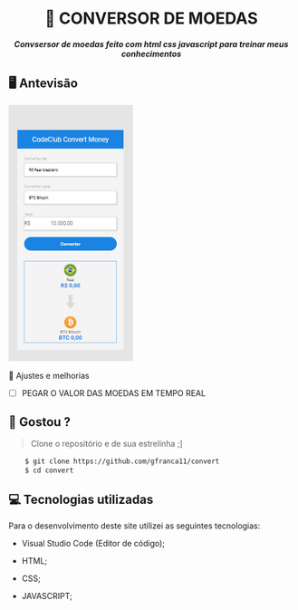 <h1 align="center">
     📰
CONVERSOR DE MOEDAS

</h1>

<h5 align="center">
  Convsersor de moedas feito com html css javascript para treinar meus conhecimentos
  
## 🖥 Antevisão 
<img  src="https://github.com/gfranca11/convert/blob/main/33.PNG">
 
 📌 Ajustes e melhorias
 
 - [ ] PEGAR O VALOR DAS MOEDAS EM TEMPO REAL
 

 
 
 ## 🧐 Gostou ?
 
 > Clone o repositório e de sua estrelinha ;]
   
        $ git clone https://github.com/gfranca11/convert
        $ cd convert
        
 
 
## 💻 Tecnologias utilizadas

Para o desenvolvimento deste site utilizei as seguintes tecnologias:

 * Visual Studio Code (Editor de código);

* HTML;

* CSS;
* JAVASCRIPT;

